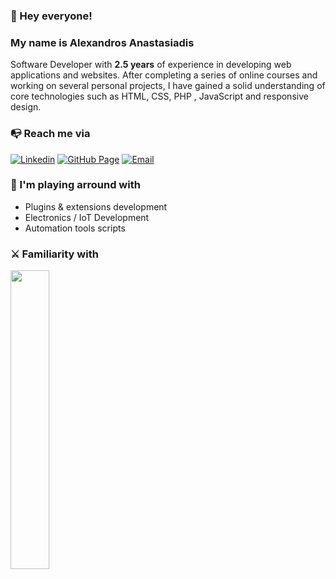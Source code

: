 ### 👋 Hey everyone!

### My name is Alexandros Anastasiadis
Software Developer with **2.5 years** of experience in developing web applications and websites. After completing a series of online courses and working on several personal projects, I have gained a solid understanding of core technologies such as HTML, CSS, PHP , JavaScript and responsive design.
 
 
 ### 📭 Reach me via

[![Linkedin](https://img.shields.io/badge/LinkedIn-242938?logo=linkedin&logoColor=fff&style=flat)](https://linkedin.com/in/alexanastagr) 
[![GitHub Page](https://img.shields.io/badge/GitHub&nbsp;Page-242938?logo=github&logoColor=fff&style=flat)](https://alexanastagr.github.io) 
[![Email](https://img.shields.io/badge/Email-242938?logo=gmail&logoColor=fff&style=flat)](mailto:software@alexanasta.gr) 


### 🚀 I'm playing arround with

- Plugins & extensions development
- Electronics / IoT Development
- Automation tools scripts


### ⚔️ Familiarity with

<img width="35%" src="https://skillicons.dev/icons?i=bash,php,mysql,laravel,alpinejs,react,redux,electron,materialui,tailwind,js,ts,docker,git&perline=7"/>




